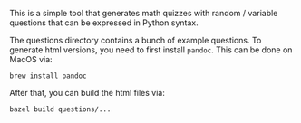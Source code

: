 This is a simple tool that generates math quizzes with random / variable questions that can be expressed in Python syntax.

The questions directory contains a bunch of example questions. To generate html versions, you need to first install `pandoc`. This can be done on MacOS via:

`brew install pandoc`

After that, you can build the html files via:

`bazel build questions/...`
